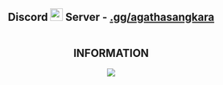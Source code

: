 <!-- Hi skid <3 -->
<h2 align="center">Discord <img src="https://s8.gifyu.com/images/979447220829032478.gif" height="25px"> Server -  <a href="https://discord.gg/">.gg/agathasangkara</a></h2>

<!-- <p align="center">
    <img alt="" src=https://img.shields.io/github/stars/xtekky?style=for-the-badge&?affiliations=OWNER%2CCOLLABORATOR />
    <img alt="" src=https://komarev.com/ghpvc/?username=xtekky&style=for-the-badge />
</p> -->

<!-- <p align="center">
    <img alt="" src=https://img.shields.io/github/stars/agathasangkara?style=for-the-badge&?affiliations=OWNER%2CCOLLABORATOR />
    <img alt="" src=https://komarev.com/ghpvc/?username=agathasangkara&style=for-the-badge />
</p> -->

<p href="https://discord.gg/onlp" align="center">
    <img alt="" src=https://user-images.githubusercontent.com/115182304/203236592-176c38df-5b64-4b72-b81c-83d5dda9ae7e.jpg>
</p>

<h2 align="center"> INFORMATION </h2>

<p align="center">
  <a href="https://skillicons.dev">
    <img src="https://skillicons.dev/icons?i=python,golang,vscode,androidstudio,c,cs,cpp,js,css,html" />
  </a>
</p>

<p href="https://discord.gg/onlp" align="center">
    <img alt="" src=https://github-readme-stats.vercel.app/api?username=agathasangkara&show_icons=true&theme=tokyonight>
</p>
